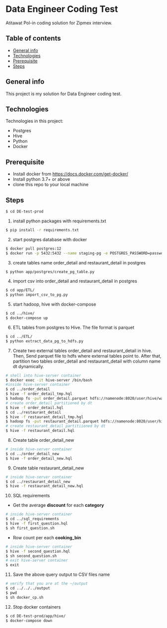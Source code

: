 # Data Engineer Coding Test

Atitawat Pol-in coding solution for Zipmex interview.

## Table of contents

* [General info](#general-info)
* [Technologies](#technologies)
* [Prerequisite](#prerequisite)
* [Steps](#steps)

## General info

This project is my solution for Data Engineer coding test.

## Technologies
Technologies in this project:
* Postgres
* Hive
* Python
* Docker

## Prerequisite
* Install docker from https://docs.docker.com/get-docker/
* Install python 3.7+ or above
* clone this repo to your local machine

## Steps
```bash
$ cd DE-test-prod
```
1. install python packages with requirements.txt
```bash
$ pip install -r requirements.txt
```
2. start postgres database with docker
```bash
$ docker pull postgres:12
$ docker run -p 5432:5432 --name staging-pg -e POSTGRES_PASSWORD=password -e POSTGRES_DB=zipmex -d postgres:12
```
3. create tables name order_detail and restaurant_detail in postgres
```bash
$ python app/postgres/create_pg_table.py
```
4. import csv into order_detail and restaurant_detail in postgres
```bash
$ cd app/ETL/
$ python import_csv_to_pg.py
```
5. start hadoop, hive with docker-compose
```bash
$ cd ../hive/
$ docker-compose up
```
6. ETL tables from postgres to Hive. The file format is parquet
```bash
$ cd ../ETL/
$ python extract_data_pg_to_hdfs.py
```
7. Create two external tables order_detail and restaurant_detail in hive. Then, Send parquet file to hdfs where external tables point to. After that, partition two tables order_detail and restaurant_detail with column name dt dynamically.
```bash
# shell into hive-server container
$ docker exec -it hive-server /bin/bash
#inside hive-server container
$ cd ../order_detail
$ hive -f order_detail_tmp.hql
$ hadoop fs -put order_detail.parquet hdfs://namenode:8020/user/hive/warehouse/order_detail_tmp
# create order_detail partitioned by dt
$ hive -f order_detail.hql
$ cd ../restaurant_detail
$ hive -f restaurant_detail_tmp.hql
$ hadoop fs -put restaurant_detail.parquet hdfs://namenode:8020/user/hive/warehouse/restaurant_detail_tmp
# create restaurant_detail partitiioned by dt
$ hive -f restaurant_detail.hql
```
8. Create table order_detail_new
```bash
# inside hive-server container
$ cd ../order_detail_new
$ hive -f order_detail_new.hql
```
9. Create table restaurant_detail_new
```bash
# inside hive-server container
$ cd ../restaurant_detail_new
$ hive -f restaurant_detail_new.hql
```
10. SQL requirements
* Get the average __discount__ for each __category__
```bash
# inside hive-server container
$ cd ../sql_requirements
$ hive -f first_question.hql
$ sh first_question.sh
```
* Row count per each __cooking_bin__
```bash
# inside hive-server container
$ hive -f second_question.hql
$ sh second_question.sh
# exit hive-server container
$ exit
```
11. Save the above query output to CSV files name
```bash
# verify that you are at the ~/output
$ cd ../../../output
$ pwd
$ sh docker_cp.sh
```
12. Stop docker containers
```bash
$ cd DE-test-prod/app/hive/
$ docker-compose down
```
